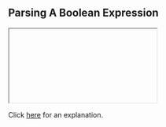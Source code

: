 ##  Parsing A Boolean Expression 

<iframe></iframe>

Click [here](Explanation.md) for an explanation.

